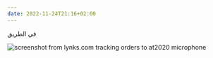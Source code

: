 ```yaml
---
date: 2022-11-24T21:16+02:00
---
```


في الطريق

![screenshot from lynks.com tracking orders to at2020 microphone](/thoughts/1669317382/screenshot_lynks.jpg)

